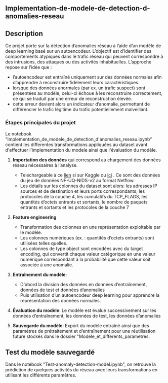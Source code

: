 ## Implementation-de-modele-de-detection-d-anomalies-reseau

## Description 
Ce projet porte sur la détection d’anomalies réseau à l’aide d’un modèle de deep learning basé sur un autoencodeur.
L’objectif est d’identifier des comportements atypiques dans le trafic réseau qui peuvent correspondre à des intrusions, des attaques ou des activités inhabituelles.
L’approche repose sur l’idée que :
   - l’autoencodeur est entraîné uniquement sur des données normales afin d’apprendre à reconstruire fidèlement leurs caractéristiques.
   - lorsque des données anormales (par ex. un trafic suspect) sont présentées au modèle, celui-ci échoue à les reconstruire correctement, ce qui se traduit par une erreur de reconstruction élevée.
   - cette erreur devient alors un indicateur d’anomalie, permettant de différencier le trafic légitime du trafic potentiellement malveillant.

### Étapes principales du projet
Le notebook "Implementation_de_modele_de_detection_d'anomalies_reseau.ipynb" contient les differentes transformations appliquées au dataset avant d'effectuer l'implementation du modele ainsi que l'évaluation du modèle.
1. **Importation des données** qui correspond au chargement des données réseau nécessaires à l’analyse.
   -  Telechargeable  à   ce  <a href="https://www.kaggle.com/datasets/tahianasoa/nfu-dataset">lien</a> si sur Kaggle ou <a href="https://rdm.uq.edu.au/files/e2412450-ef9c-11ed-827d-e762de186848">ici</a> . Ce sont des données  du jeu de données NF-UQ-NIDS-v2 au format Netflow.
   -   Les détails sur les colonnes du dataset sont alors: les adresses IP sources et de destination et leurs ports correspondants, les protocoles de la couche 4, les cumulatifs du TCP_FLAGS, les quantités d’octets entrants et sortants, le nombre de paquets entrants et sortants et les protocoles de la couche 7 

2. **Feature engineering**
   - Transformation des colonnes en une représentation exploitable par le modèle.
   - Les colonnes numériques (ex. : quantités d’octets entrants) sont utilisées telles quelles.
   - Les colonnes de type object sont encodées avec du target encoding, qui convertit chaque valeur catégorique en une valeur numérique correspondant à la probabilité que cette valeur soit associée à une anomalie.
   
3. **Entraînement du modèle**:
   - D'abord la division des données en données d’entraînement, données de test et données d’anomalies
   - Puis utilisation d’un autoencodeur deep learning pour apprendre la représentation des données normales.

4. **Évaluation du modèle**: Le modèle est évalué successivement sur les données d’entraînement, les données de test, les données d’anomalies
   
5. **Sauvegarde du modèle**: Export du modèle entraîné ainsi que des paramètres de prétraitement et d’entraînement pour une réutilisation future stockés dans le dossier "Modele_et_differents_parametres.


## Test du modèle sauvegardé
<p>Dans le notebook "Test-anomaly-detection-model.ipynb", on retrouve la prédiction de quelques activités du réseau avec leurs  transformations en  utilisant  les différents paramètres.</p> 






















